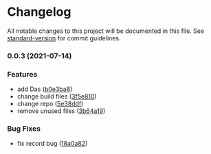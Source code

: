 # Changelog

All notable changes to this project will be documented in this file. See [standard-version](https://github.com/conventional-changelog/standard-version) for commit guidelines.

### 0.0.3 (2021-07-14)


### Features

* add Das ([b0e3ba8](https://github.com/DeAccountSystems/das-sdk/commit/b0e3ba80f0d992dabc7312fe9fe8e6b8632a35a2))
* change build files ([3f5e810](https://github.com/DeAccountSystems/das-sdk/commit/3f5e810fb726ab1e38963417e187872d4de1b414))
* change repo ([5e38ddf](https://github.com/DeAccountSystems/das-sdk/commit/5e38ddf636053f8cc7327a2104bf6ffa000c9c34))
* remove unused files ([3b64a19](https://github.com/DeAccountSystems/das-sdk/commit/3b64a1931bd26543624f56c86405cfcf5c5f06ee))


### Bug Fixes

* fix record bug ([18a0a82](https://github.com/DeAccountSystems/das-sdk/commit/18a0a8235c2d72cf5a2a5d57f5c53ca068cd8411))
